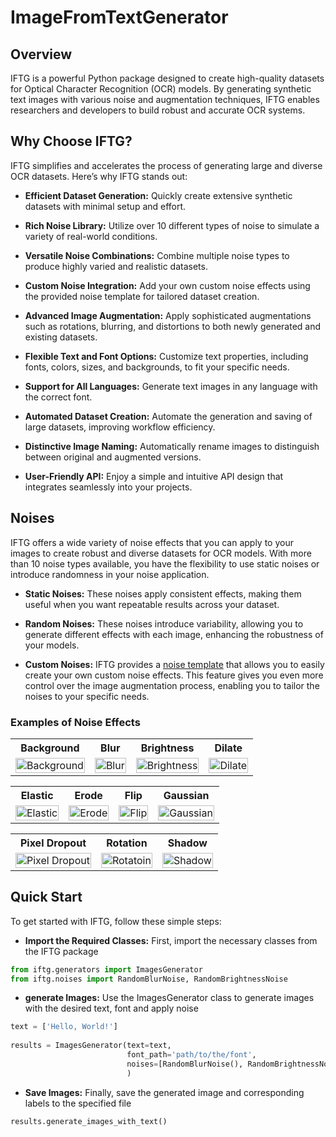 
# **ImageFromTextGenerator**

## **Overview**
IFTG is a powerful Python package designed to create high-quality datasets for Optical Character Recognition (OCR) models. By generating synthetic text images with various noise and augmentation techniques, IFTG enables researchers and developers to build robust and accurate OCR systems.
        
## **Why Choose IFTG?**
IFTG simplifies and accelerates the process of generating large and diverse OCR datasets. Here’s why IFTG stands out:

- **Efficient Dataset Generation:** Quickly create extensive synthetic datasets with minimal setup and effort.

- **Rich Noise Library:** Utilize over 10 different types of noise to simulate a variety of real-world conditions.

- **Versatile Noise Combinations:** Combine multiple noise types to produce highly varied and realistic datasets.

- **Custom Noise Integration:** Add your own custom noise effects using the provided noise template for tailored dataset creation.

- **Advanced Image Augmentation:** Apply sophisticated augmentations such as rotations, blurring, and distortions to both newly generated and existing datasets.

- **Flexible Text and Font Options:** Customize text properties, including fonts, colors, sizes, and backgrounds, to fit your specific needs.
- **Support for All Languages:** Generate text images in any language with the correct font.

- **Automated Dataset Creation:** Automate the generation and saving of large datasets, improving workflow efficiency.

- **Distinctive Image Naming:** Automatically rename images to distinguish between original and augmented versions.

- **User-Friendly API:** Enjoy a simple and intuitive API design that integrates seamlessly into your projects.

## **Noises**
IFTG offers a wide variety of noise effects that you can apply to your images to create robust and diverse datasets for OCR models. With more than 10 noise types available, you have the flexibility to use static noises or introduce randomness in your noise application.

- **Static Noises:** These noises apply consistent effects, making them useful when you want repeatable results across your dataset.
  
- **Random Noises:** These noises introduce variability, allowing you to generate different effects with each image, 
enhancing the robustness of your models.
  
- **Custom Noises:** IFTG provides a [noise template](https://github.com/OmarSamirz/ImageFromTextGenerator/blob/main/noise_template.py) that allows you to easily create your own custom noise effects. This feature gives you even more control over the image augmentation process, enabling you to tailor the noises to your specific needs.

### **Examples of Noise Effects**

<table>
  <tr>
    <th>Background</th>
    <th>Blur</th>
    <th>Brightness</th>
    <th>Dilate</th>
  </tr>
  <tr>
    <td><img src="/ImageFromTextGenerator/assets/background_img.png" alt="Background" width="100%"></td>
    <td><img src="/ImageFromTextGenerator/assets/blur_img.png" alt="Blur" width="100%"></td>
    <td><img src="/ImageFromTextGenerator/assets/brightness_img.png" alt="Brightness" width="100%"></td>
    <td><img src="/ImageFromTextGenerator/assets/dilate_img.png" alt="Dilate" width="100%"></td>
  </tr>
</table>

<table>
  <tr>
    <th>Elastic</th>
    <th>Erode</th>
    <th>Flip</th>
    <th>Gaussian</th>
  </tr>
  <tr>
    <td><img src="/ImageFromTextGenerator/assets/elastic_img.png" alt="Elastic" width="100%"></td>
    <td><img src="/ImageFromTextGenerator/assets/erode_img.png" alt="Erode" width="100%"></td>
    <td><img src="/ImageFromTextGenerator/assets/flip_img.png" alt="Flip" width="100%"></td>
    <td><img src="/ImageFromTextGenerator/assets/gaussian_img.png" alt="Gaussian" width="100%"></td>
  </tr>
</table>

<table>
  <tr>
    <th>Pixel Dropout</th>
    <th>Rotation</th>
    <th>Shadow</th>
  </tr>
  <tr>
    <td><img src="/ImageFromTextGenerator/assets/pixeldropout_img.png" alt="Pixel Dropout" width="100%"></td>
    <td><img src="/ImageFromTextGenerator/assets/rotation_img.png" alt="Rotatoin" width="100%"></td>
    <td><img src="/ImageFromTextGenerator/assets/shadow_img.png" alt="Shadow" width="100%"></td>
  </tr>
</table>

## **Quick Start**
To get started with IFTG, follow these simple steps:

- **Import the Required Classes:** First, import the necessary classes from the IFTG package
```python
from iftg.generators import ImagesGenerator
from iftg.noises import RandomBlurNoise, RandomBrightnessNoise
```
    
- **generate Images:** Use the ImagesGenerator class to generate images with the desired text, font and apply noise
```python
text = ['Hello, World!']
    
results = ImagesGenerator(text=text,
                          font_path='path/to/the/font',
                          noises=[RandomBlurNoise(), RandomBrightnessNoise()],                                    
                          )
```
- **Save Images:** Finally, save the generated image and corresponding labels to the specified file
```py
results.generate_images_with_text()
```